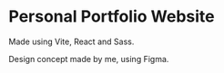 # Personal Portfolio Website

Made using Vite, React and Sass.

Design concept made by me, using Figma.
